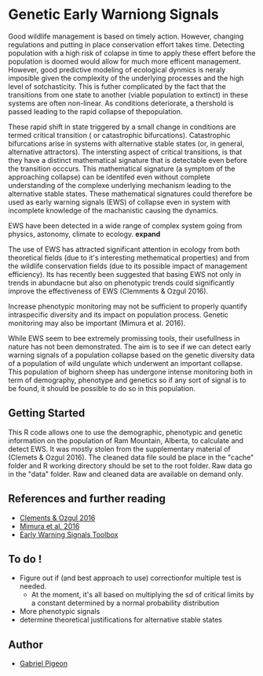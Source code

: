 # Genetic Early Warniong Signals

Good wildlife management is based on timely action. However, changing regulations and putting in place conservation effort takes time. Detecting population with a high risk of colapse in time to apply these effert before the population is doomed would allow  for much more efficent management. However, good predictive modeling of ecological dynmics is neraly imposible given the complexity of the underlying processes and the high level of sotchasticity. This is futher complicated by the fact that the transitions from one state to another (viable population to extinct) in these systems are often non-linear. As conditions deteriorate, a thershold is passed leading to the rapid collapse of thepopulation.


These rapid shift in state triggered by a small change in conditions are termed critical transition ( or catastrophic bifurcations). Catastrophic bifurcations arise in systems with alternative stable states (or, in general, alternative attractors). The intersting aspect of critical transitions, is that they have a distinct mathematical signature that is detectable even before the transition occcurs. This mathematical signature (a symptom of the approaching collapse) can be identifed even without complete understanding of the complexe underlying mechanism leading to the alternative stable states. These mathematical signatures could therefore be used as early warning signals (EWS) of collapse even in system with incomplete  knowledge of the machanistic causing the dynamics.


EWS have been detected in a wide range of complex system going from physics, astonomy, climate to ecology. **expand**


The use of EWS has attracted significant attention in ecology from both theoretical fields (due to it's interesting methematical properties) and from the wildlife conservation fields (due to its possible impact of management efficiency). Its has recently been suggested that basing EWS not only in trends in abundacne but also on phenotypic trends could significantly improve the effectiveness of EWS (Clemments & Ozgul 2016). 

Increase phenotypic monitoring may not be sufficient to properly quantify intraspecific diversity and its impact on population process. Genetic monitoring may also be  important (Mimura et al. 2016). 

While EWS seem to bee extremely promissing tools, their usefullness in nature has not been demonstrated. The aim is to see if we can detect early warning signals of a population collapse based on the genetic diversity data of a population of wild ungulate which underwent an important collapse. This population of bighorn sheep has undergone intense monitoring both in term of demography, phenotype and genetics so if any sort of signal is to be found, it should be possible to do so in this population.

## Getting Started

This R code allows one to use the demographic, phenotypic and genetic information on the population of Ram Mountain, Alberta, to calculate and detect EWS. It was mostly stolen from the supplementary material of (Clemets & Ozgul 2016). The cleaned data file sould be place in the "cache" folder and R working directory should be set to the root folder. Raw data go in the "data" folder. Raw and cleaned data are available on demand only.


## References and further reading

* [Clements & Ozgul 2016](http://www.nature.com/doifinder/10.1038/ncomms10984)
* [Mimura et al. 2016](http://doi.wiley.com/10.1111/eva.12436)
* [Early Warning Signals Toolbox](http://www.early-warning-signals.org/)


## To do !

* Figure out if (and best approach to use) correctionfor multiple test is needed.
    + At the moment, it's all based on multiplying the sd of critical limits by a constant determined by a normal probability distribution  
* More phenotypic signals
* determine theoretical justifications for alternative stable states

## Author
* [Gabriel Pigeon](https://github.com/GabrielPigeon)
